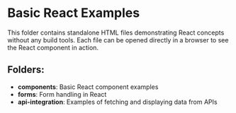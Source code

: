 # Basic React Examples

This folder contains standalone HTML files demonstrating React concepts without any build tools.
Each file can be opened directly in a browser to see the React component in action.

## Folders:

- **components**: Basic React component examples
- **forms**: Form handling in React
- **api-integration**: Examples of fetching and displaying data from APIs
